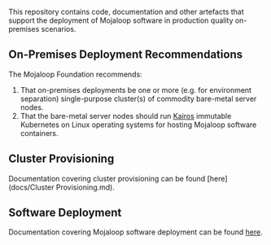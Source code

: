 This repository contains code, documentation and other artefacts that support the deployment of Mojaloop software in production quality on-premises scenarios.

## On-Premises Deployment Recommendations

The Mojaloop Foundation recommends:
1. That on-premises deployments be one or more (e.g. for environment separation) single-purpose cluster(s) of commodity bare-metal server nodes.
2. That the bare-metal server nodes should run [Kairos](kairos.io) immutable Kubernetes on Linux operating systems for hosting Mojaloop software containers.


## Cluster Provisioning
Documentation covering cluster provisioning can be found [here](docs/Cluster Provisioning.md).

## Software Deployment
Documentation covering Mojaloop software deployment can be found [here](docs/Software%20Deployment%20Recommendations.md).
